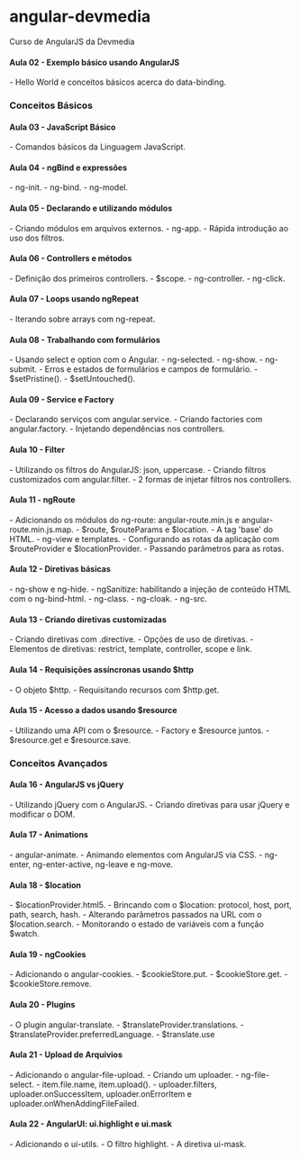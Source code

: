 # angular-devmedia
Curso de AngularJS da Devmedia

<h4>Aula 02 - Exemplo básico usando AngularJS</h4>
- Hello World e conceitos básicos acerca do data-binding.

<h3>Conceitos Básicos</h3>
<h4>Aula 03 - JavaScript Básico</h4>
- Comandos básicos da Linguagem JavaScript.

<h4>Aula 04 - ngBind e expressões</h4>
- ng-init.
- ng-bind.
- ng-model.

<h4>Aula 05 - Declarando e utilizando módulos</h4>
- Criando módulos em arquivos externos.
- ng-app.
- Rápida introdução ao uso dos filtros.

<h4>Aula 06 - Controllers e métodos</h4>
- Definição dos primeiros controllers.
- $scope.
- ng-controller.
- ng-click.

<h4>Aula 07 - Loops usando ngRepeat</h4>
- Iterando sobre arrays com ng-repeat.

<h4>Aula 08 - Trabalhando com formulários</h4>
- Usando select e option com o Angular.
- ng-selected.
- ng-show.
- ng-submit.
- Erros e estados de formulários e campos de formulário.
- $setPristine().
- $setUntouched().

<h4>Aula 09 - Service e Factory</h4>
- Declarando serviços com angular.service.
- Criando factories com angular.factory.
- Injetando dependências nos controllers.

<h4>Aula 10 - Filter</h4>
- Utilizando os filtros do AngularJS: json, uppercase.
- Criando filtros customizados com angular.filter.
- 2 formas de injetar filtros nos controllers.

<h4>Aula 11 - ngRoute</h4>
- Adicionando os módulos do ng-route: angular-route.min.js e angular-route.min.js.map.
- $route, $routeParams e $location.
- A tag 'base' do HTML.
- ng-view e templates.
- Configurando as rotas da aplicação com $routeProvider e $locationProvider.
- Passando parâmetros para as rotas.

<h4>Aula 12 - Diretivas básicas</h4>
- ng-show e ng-hide.
- ngSanitize: habilitando a injeção de conteúdo HTML com o ng-bind-html.
- ng-class.
- ng-cloak.
- ng-src.

<h4>Aula 13 - Criando diretivas customizadas</h4>
- Criando diretivas com .directive.
- Opções de uso de diretivas.
- Elementos de diretivas: restrict, template, controller, scope e link.

<h4>Aula 14 - Requisições assíncronas usando $http</h4>
- O objeto $http.
- Requisitando recursos com $http.get.

<h4>Aula 15 - Acesso a dados usando $resource</h4>
- Utilizando uma API com o $resource.
- Factory e $resource juntos.
- $resource.get e $resource.save.

<h3>Conceitos Avançados</h3>
<h4>Aula 16 - AngularJS vs jQuery</h4>
- Utilizando jQuery com o AngularJS.
- Criando diretivas para usar jQuery e modificar o DOM.

<h4>Aula 17 - Animations</h4>
- angular-animate.
- Animando elementos com AngularJS via CSS.
- ng-enter, ng-enter-active, ng-leave e ng-move.

<h4>Aula 18 - $location</h4>
- $locationProvider.html5.
- Brincando com o $location: protocol, host, port, path, search, hash.
- Alterando parâmetros passados na URL com o $location.search.
- Monitorando o estado de variáveis com a função $watch.

<h4>Aula 19 - ngCookies</h4>
- Adicionando o angular-cookies.
- $cookieStore.put.
- $cookieStore.get.
- $cookieStore.remove.

<h4>Aula 20 - Plugins</h4>
- O plugin angular-translate.
- $translateProvider.translations.
- $translateProvider.preferredLanguage.
- $translate.use

<h4>Aula 21 - Upload de Arquivios</h4>
- Adicionando o angular-file-upload.
- Criando um uploader.
- ng-file-select.
- item.file.name, item.upload().
- uploader.filters, uploader.onSuccessItem, uploader.onErrorItem e uploader.onWhenAddingFileFailed.

<h4>Aula 22 - AngularUI: ui.highlight e ui.mask</h4>
- Adicionando o ui-utils.
- O filtro highlight.
- A diretiva ui-mask.
